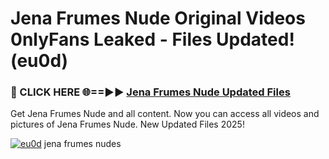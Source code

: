 # Jena Frumes Nude Original Videos 0nlyFans Leaked - Files Updated! (eu0d)

<h3>🔴 CLICK HERE 🌐==►► <a href="https://tinyurl.com/yc6ubb5a" rel="nofollow">Jena Frumes Nude Updated Files</a></h3>

Get Jena Frumes Nude and all content. Now you can access all videos and pictures of Jena Frumes Nude. New Updated Files 2025!

[![eu0d](https://i.imgur.com/7eu0CRL.gif)](https://tinyurl.com/yc6ubb5a)
jena frumes nudes